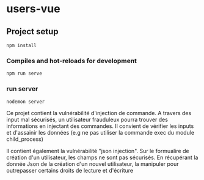# users-vue

## Project setup
```
npm install
```
### Compiles and hot-reloads for development
```
npm run serve
```
### run server
```
nodemon server
```
Ce projet contient la vulnérabilité d'injection de commande. A travers des input mal sécurisés, un utilisateur frauduleux pourra trouver des informations en injectant des commandes. Il convient de vérifier les inputs et d'assainir les données (e.g ne pas utiliser la commande exec du module child_process)

Il contient également la vulnérabilité "json injection". Sur le formualire de création d'un utilisateur, les champs ne sont pas sécurisés. En récupérant la donnée Json de la création d'un nouvel utilisateur, la manipuler pour outrepasser certains droits de lecture et d'écriture
